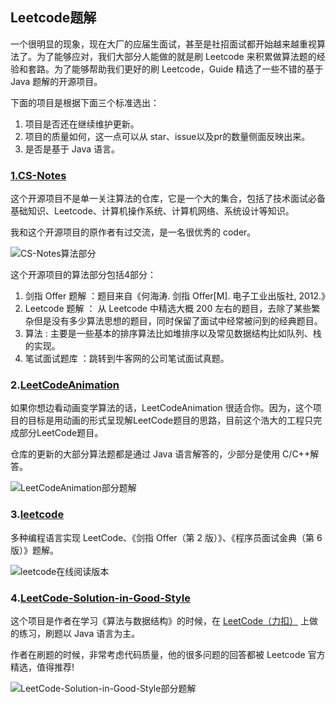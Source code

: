 



## Leetcode题解

一个很明显的现象，现在大厂的应届生面试，甚至是社招面试都开始越来越重视算法了。为了能够应对，我们大部分人能做的就是刷 Leetcode 来积累做算法题的经验和套路。为了能够帮助我们更好的刷 Leetcode，Guide 精选了一些不错的基于 Java 题解的开源项目。

下面的项目是根据下面三个标准选出：

1. 项目是否还在继续维护更新。
2. 项目的质量如何，这一点可以从 star、issue以及pr的数量侧面反映出来。
3. 是否是基于 Java 语言。

### [1.CS-Notes](https://github.com/CyC2018/CS-Notes)

这个开源项目不是单一关注算法的仓库，它是一个大的集合，包括了技术面试必备基础知识、Leetcode、计算机操作系统、计算机网络、系统设计等知识。

我和这个开源项目的原作者有过交流，是一名很优秀的 coder。

![CS-Notes算法部分](https://imgkr.cn-bj.ufileos.com/98b3f879-1ac0-41f6-9084-74e167a22afd.png)

这个开源项目的算法部分包括4部分：

1. 剑指 Offer 题解 ：题目来自《何海涛. 剑指 Offer[M]. 电子工业出版社, 2012.》
2. Leetcode 题解 ： 从 Leetcode 中精选大概 200 左右的题目，去除了某些繁杂但是没有多少算法思想的题目，同时保留了面试中经常被问到的经典题目。
3. 算法 : 主要是一些基本的排序算法比如堆排序以及常见数据结构比如队列、栈的实现。
4. 笔试面试题库 ：跳转到牛客网的公司笔试面试真题。

### 2.[LeetCodeAnimation](https://github.com/MisterBooo/LeetCodeAnimation)

如果你想边看动画变学算法的话，LeetCodeAnimation 很适合你。因为，这个项目的目标是用动画的形式呈现解LeetCode题目的思路，目前这个浩大的工程只完成部分LeetCode题目。

仓库的更新的大部分算法题都是通过 Java 语言解答的，少部分是使用 C/C++解答。

![LeetCodeAnimation部分题解](https://imgkr.cn-bj.ufileos.com/fa310b43-c0d9-491d-b9aa-f6215c8fe2f6.png)

### 3.[leetcode](https://github.com/doocs/leetcode)

多种编程语言实现 LeetCode、《剑指 Offer（第 2 版）》、《程序员面试金典（第 6 版）》题解。

![leetcode在线阅读版本](https://imgkr.cn-bj.ufileos.com/a9558c4b-347c-43c5-8643-ed05507f8f60.png)

### 4.[LeetCode-Solution-in-Good-Style](https://github.com/liweiwei1419/LeetCode-Solution-in-Good-Style)

这个项目是作者在学习《算法与数据结构》的时候，在 [LeetCode（力扣）](https://leetcode-cn.com/) 上做的练习，刷题以 Java 语言为主。

作者在刷题的时候，非常考虑代码质量，他的很多问题的回答都被 Leetcode 官方精选，值得推荐!

![LeetCode-Solution-in-Good-Style部分题解](https://imgkr.cn-bj.ufileos.com/c4777e4f-0d2c-4d51-b470-000a18aa4d0d.png)